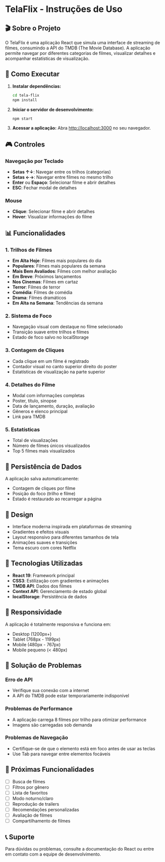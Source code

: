 # TelaFlix - Instruções de Uso

## 🎬 Sobre o Projeto

O TelaFlix é uma aplicação React que simula uma interface de streaming de filmes, consumindo a API do TMDB (The Movie Database). A aplicação permite navegar por diferentes categorias de filmes, visualizar detalhes e acompanhar estatísticas de visualização.

## 🚀 Como Executar

1. **Instalar dependências:**
   ```bash
   cd tela-flix
   npm install
   ```

2. **Iniciar o servidor de desenvolvimento:**
   ```bash
   npm start
   ```

3. **Acessar a aplicação:**
   Abra [http://localhost:3000](http://localhost:3000) no seu navegador.

## 🎮 Controles

### Navegação por Teclado
- **Setas ↑↓**: Navegar entre os trilhos (categorias)
- **Setas ←→**: Navegar entre filmes no mesmo trilho
- **Enter** ou **Espaço**: Selecionar filme e abrir detalhes
- **ESC**: Fechar modal de detalhes

### Mouse
- **Clique**: Selecionar filme e abrir detalhes
- **Hover**: Visualizar informações do filme

## 📊 Funcionalidades

### 1. Trilhos de Filmes
- **Em Alta Hoje**: Filmes mais populares do dia
- **Populares**: Filmes mais populares da semana
- **Mais Bem Avaliados**: Filmes com melhor avaliação
- **Em Breve**: Próximos lançamentos
- **Nos Cinemas**: Filmes em cartaz
- **Terror**: Filmes de terror
- **Comédia**: Filmes de comédia
- **Drama**: Filmes dramáticos
- **Em Alta na Semana**: Tendências da semana

### 2. Sistema de Foco
- Navegação visual com destaque no filme selecionado
- Transição suave entre trilhos e filmes
- Estado de foco salvo no localStorage

### 3. Contagem de Cliques
- Cada clique em um filme é registrado
- Contador visual no canto superior direito do poster
- Estatísticas de visualização na parte superior

### 4. Detalhes do Filme
- Modal com informações completas
- Poster, título, sinopse
- Data de lançamento, duração, avaliação
- Gêneros e elenco principal
- Link para TMDB

### 5. Estatísticas
- Total de visualizações
- Número de filmes únicos visualizados
- Top 5 filmes mais visualizados

## 💾 Persistência de Dados

A aplicação salva automaticamente:
- Contagem de cliques por filme
- Posição do foco (trilho e filme)
- Estado é restaurado ao recarregar a página

## 🎨 Design

- Interface moderna inspirada em plataformas de streaming
- Gradientes e efeitos visuais
- Layout responsivo para diferentes tamanhos de tela
- Animações suaves e transições
- Tema escuro com cores Netflix

## 🔧 Tecnologias Utilizadas

- **React 19**: Framework principal
- **CSS3**: Estilização com gradientes e animações
- **TMDB API**: Dados dos filmes
- **Context API**: Gerenciamento de estado global
- **localStorage**: Persistência de dados

## 📱 Responsividade

A aplicação é totalmente responsiva e funciona em:
- Desktop (1200px+)
- Tablet (768px - 1199px)
- Mobile (480px - 767px)
- Mobile pequeno (< 480px)

## 🐛 Solução de Problemas

### Erro de API
- Verifique sua conexão com a internet
- A API do TMDB pode estar temporariamente indisponível

### Problemas de Performance
- A aplicação carrega 8 filmes por trilho para otimizar performance
- Imagens são carregadas sob demanda

### Problemas de Navegação
- Certifique-se de que o elemento está em foco antes de usar as teclas
- Use Tab para navegar entre elementos focáveis

## 🔮 Próximas Funcionalidades

- [ ] Busca de filmes
- [ ] Filtros por gênero
- [ ] Lista de favoritos
- [ ] Modo noturno/claro
- [ ] Reprodução de trailers
- [ ] Recomendações personalizadas
- [ ] Avaliação de filmes
- [ ] Compartilhamento de filmes

## 📞 Suporte

Para dúvidas ou problemas, consulte a documentação do React ou entre em contato com a equipe de desenvolvimento.

